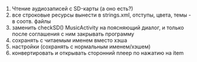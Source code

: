 1. Чтение аудиозаписей с SD-карты (а оно есть?)
3. все строковые ресурсы вынести в strings.xml, отступы, цвета, темы - в соотв. файлы
5. заменить checkSD() MusicActivity на поясняющий диалог, и только после соглашения с
		ним закрывать программу
7. сохранять с читаемым именем вместо хэша
8. настройки (сохранять с нормальным именем/хэшем)
9. конвертировать и открывать сторонний плеер по нажатию на item
